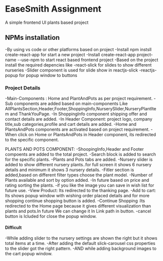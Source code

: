 # EaseSmith Assignment 
A simple frontend UI plants based project 

## NPMs installation 
-By using vs code or other platforms based on project
-Install npm instsll create-react-app for start a new project 
-Install create-react-app project-name --use-npm to start react based frontend project
-Based on the project install the required depencies like 
-react-slick for slides to show different nurseries 
-Slider component is used for slide show in reactjs-slick
-reactjs-popup for popup window to buttons 

### Project Details 
-Main-Components : Home and PlantAndPots as per project requirement.
-Sub components are added based on main-components Like AllPlantsSection,Header,Footer,ShoppingInfo,NurserySlider,NurseryPlantItem and ThankYouPage.
-In ShoppingInfo component shipping offer and contact details are added.
-In Header Component: project logo, company title,sub categories,profile and cart details are added.
-Home and PlantsAndPots components are activated based on project requirement.
-When click on Home or PlantsAndPots in Header component, its redirected to the specific component.

PLANTS AND POTS COMPONENT:
-ShoopingInfo,Header and Footer compoents are added to the total project.
-Search block is added to search for the specific plants.
-Plants and Pots tabs are added.
-Nursery slider is added to show different nursery plants..for full screen it shows 6 nursery details and minimum it shows 3 nursery details.
-Fitler section is added,based on different filter types choose the plant model.
-Number of Plants available and sort by option added.
-In future based on price and rating  sorting the plants.
-if you like the image you can save in wish list for future use.
-View Product: Its redirected to the thanking page.
-Add to cart: Its shows popup window with wishing order placed details and for more shopping continue shopping button is added.
-Continue Shopping :Its redirected to the Home page because it gives different visualization than plants and pots.In future We can change it In Link path in button.
-cancel button is Icluded for close the popup window.

#### Difficult 
-While adding slider to the nursery settings are shown the right but it shows total items at a time.
-After adding the default slick-carousel css properties to the slider got the right pattern.
-AND while adding background images to the cart popup window.


